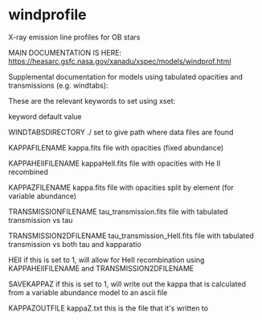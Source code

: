 # windprofile
X-ray emission line profiles for OB stars

MAIN DOCUMENTATION IS HERE:
https://heasarc.gsfc.nasa.gov/xanadu/xspec/models/windprof.html

Supplemental documentation for models using tabulated opacities and transmissions (e.g. windtabs):

These are the relevant keywords to set using xset:

keyword                default value

WINDTABSDIRECTORY      ./
set to give path where data files are found

KAPPAFILENAME          kappa.fits
file with opacities (fixed abundance)

KAPPAHEIIFILENAME      kappaHeII.fits
file with opacities with He II recombined

KAPPAZFILENAME         kappa.fits
file with opacities split by element (for variable abundance)

TRANSMISSIONFILENAME   tau_transmission.fits
file with tabulated transmission vs tau

TRANSMISSION2DFILENAME tau_transmission_HeII.fits
file with tabulated transmission vs both tau and kapparatio

HEII
if this is set to 1, will allow for HeII recombination using KAPPAHEIIFILENAME and TRANSMISSION2DFILENAME

SAVEKAPPAZ
if this is set to 1, will write out the kappa that is calculated from a variable abundance model to an ascii file

KAPPAZOUTFILE          kappaZ.txt
this is the file that it's written to